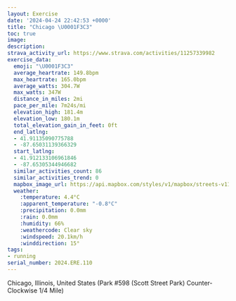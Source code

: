 ```yaml
---
layout: Exercise
date: '2024-04-24 22:42:53 +0000'
title: "Chicago \U0001F3C3"
toc: true
image:
description:
strava_activity_url: https://www.strava.com/activities/11257339982
exercise_data:
  emoji: "\U0001F3C3"
  average_heartrate: 149.8bpm
  max_heartrate: 165.0bpm
  average_watts: 304.7W
  max_watts: 347W
  distance_in_miles: 2mi
  pace_per_mile: 7m24s/mi
  elevation_high: 181.4m
  elevation_low: 180.1m
  total_elevation_gain_in_feet: 0ft
  end_latlng:
  - 41.91135090775788
  - -87.65031139366329
  start_latlng:
  - 41.912133106961846
  - -87.65305344946682
  similar_activities_count: 86
  similar_activities_trend: 0
  mapbox_image_url: https://api.mapbox.com/styles/v1/mapbox/streets-v11/static/path-5+787af2-1.0(a%7Bx~Fvk~uOEkAFi%40JS%5Ca%40V_%40Tc%40l%40%7D%40FUAe%40Bk%40C_BEY%40%7B%40BGZ%3FCcKE%7BDCcA%40qAC%7BEJSNE%60ABVAP%40DBDP%40%5E%3FtCBnAHTNNPJPBd%40Ch%40IVOP%5DBYAoCEa%40IUUUWEUAy%40HQBKHGJK%5EANDxC%40VDLPVVJlAERENKLOHWBi%40CkBCi%40GUMO%5BK%5DCy%40FQDQLGLG%5ED%60DD%5EFNLNTJpAGPGTQJSBQBk%40GcCAOGSOQ%5DIi%40%3Fm%40FQHKHITEXDxCB%5EHTRRRDl%40%3Fn%40INIPYFY%40YGoCCWQ%5BWOk%40EqA%40SEYMWDoABIDADAPD%60AFrJCnAJfF%3FjAG~%40EBSBADAfA),pin-s-s+e5b22e(-87.65132,41.91169),pin-s-f+89ae00(-87.64858000000002,41.910999999999994)/auto/800x800?access_token=pk.eyJ1Ijoiam9zaGJlY2ttYW4iLCJhIjoiY205eWR2aDd1MWZ6djJrbXc4a3M0bWZleiJ9.XiG9OWkNcZk2QzjJbxLB4A
  weather:
    :temperature: 4.4°C
    :apparent_temperature: "-0.8°C"
    :precipitation: 0.0mm
    :rain: 0.0mm
    :humidity: 66%
    :weathercode: Clear sky
    :windspeed: 20.1km/h
    :winddirection: 15°
tags:
- running
serial_number: 2024.ERE.110
---
```

Chicago, Illinois, United States (Park #598 (Scott Street Park) Counter-Clockwise 1/4 Mile)
